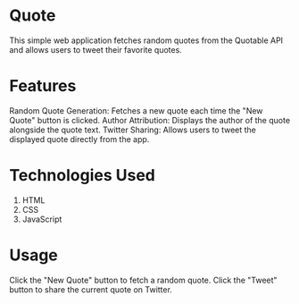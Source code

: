 # Quote
This simple web application fetches random quotes from the Quotable API and allows users to tweet their favorite quotes.

# Features
Random Quote Generation: Fetches a new quote each time the "New Quote" button is clicked.
Author Attribution: Displays the author of the quote alongside the quote text.
Twitter Sharing: Allows users to tweet the displayed quote directly from the app.

# Technologies Used
 1. HTML
 2. CSS 
 3. JavaScript

# Usage
Click the "New Quote" button to fetch a random quote.
Click the "Tweet" button to share the current quote on Twitter.
